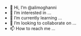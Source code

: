 - 👋 Hi, I’m @alimoghanni
- 👀 I’m interested in ...
- 🌱 I’m currently learning ...
- 💞️ I’m looking to collaborate on ...
- 📫 How to reach me ...

<!---
alimoghanni/alimoghanni is a ✨ special ✨ repository because its `README.md` (this file) appears on your GitHub profile.
You can click the Preview link to take a look at your changes.
--->
